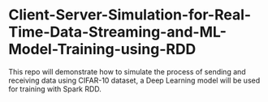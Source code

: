 # Client-Server-Simulation-for-Real-Time-Data-Streaming-and-ML-Model-Training-using-RDD
This repo will demonstrate how to simulate the process of sending and receiving data using CIFAR-10 dataset, a Deep Learning model will be used for training with Spark RDD.
